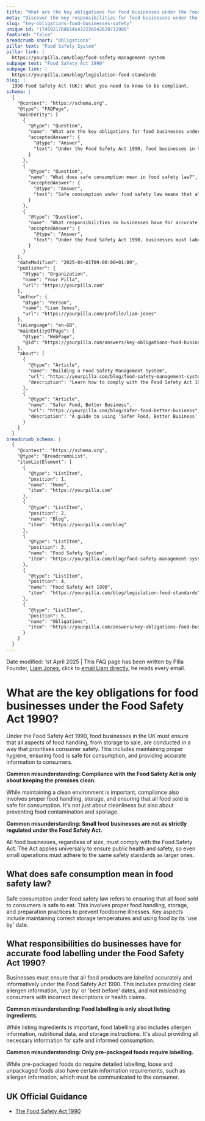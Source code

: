 ```yaml
---
title: "What are the key obligations for food businesses under the Food Safety Act 1990?"
meta: "Discover the key responsibilities for food businesses under the UK's Food Safety Act 1990, including safe food handling, accurate labelling, and hygiene."
slug: "key-obligations-food-businesses-safety"
unique id: "1745921768614x432236542620712900"
featured: "false"
breadcrumb short: "Obligations"
pillar text: "Food Safety System"
pillar link: |
  https://yourpilla.com/blog/food-safety-management-system
subpage text: "Food Safety Act 1990"
subpage link: |
  https://yourpilla.com/blog/legislation-food-standards
blog: |
  1990 Food Safety Act (UK): What you need to know to be compliant.
schema: |
  {
    "@context": "https://schema.org",
    "@type": "FAQPage",
    "mainEntity": [
      {
        "@type": "Question",
        "name": "What are the key obligations for food businesses under the Food Safety Act 1990?",
        "acceptedAnswer": {
          "@type": "Answer",
          "text": "Under the Food Safety Act 1990, food businesses in the UK are required to handle food from storage to sale in a manner that prioritises consumer safety. This includes maintaining proper hygiene, ensuring food is safe to consume, and providing accurate consumer information. The act's compliance extends beyond just cleanliness, addressing proper food handling and preventing food contamination and spoilage."
        }
      },
      {
        "@type": "Question",
        "name": "What does safe consumption mean in food safety law?",
        "acceptedAnswer": {
          "@type": "Answer",
          "text": "Safe consumption under food safety law means that all food sold must be safe to eat. This includes adhering to proper practices in food handling, storage, and preparation to prevent foodborne illnesses. Maintaining correct storage temperatures and using food within its 'use by' dates are essential practices."
        }
      },
      {
        "@type": "Question",
        "name": "What responsibilities do businesses have for accurate food labelling under the Food Safety Act 1990?",
        "acceptedAnswer": {
          "@type": "Answer",
          "text": "Under the Food Safety Act 1990, businesses must label all food products accurately and informatively. This includes providing allergen information, 'use by' or 'best before' dates, and ensuring that labels do not mislead consumers regarding product descriptions or health claims. Accurate labelling also encompasses providing nutritional data and storage instructions."
        }
      }
    ],
    "dateModified": "2025-04-01T09:00:00+01:00",
    "publisher": {
      "@type": "Organization",
      "name": "Your Pilla",
      "url": "https://yourpilla.com"
    },
    "author": {
      "@type": "Person",
      "name": "Liam Jones",
      "url": "https://yourpilla.com/profile/liam-jones"
    },
    "inLanguage": "en-GB",
    "mainEntityOfPage": {
      "@type": "WebPage",
      "@id": "https://yourpilla.com/answers/key-obligations-food-businesses-safety"
    },
    "about": [
      {
        "@type": "Article",
        "name": "Building a Food Safety Management System",
        "url": "https://yourpilla.com/blog/food-safety-management-system",
        "description": "Learn how to comply with the Food Safety Act 1990 by implementing a food safety management system based on HACCP principles."
      },
      {
        "@type": "Article",
        "name": "Safer Food, Better Business",
        "url": "https://yourpilla.com/blog/safer-food-better-business",
        "description": "A guide to using 'Safer Food, Better Business' to establish food safety protocols in compliance with the Food Safety Act."
      }
    ]
  }
breadcrumb_schema: |
  {
    "@context": "https://schema.org",
    "@type": "BreadcrumbList",
    "itemListElement": [
      {
        "@type": "ListItem",
        "position": 1,
        "name": "Home",
        "item": "https://yourpilla.com"
      },
      {
        "@type": "ListItem",
        "position": 2,
        "name": "Blog",
        "item": "https://yourpilla.com/blog"
      },
      {
        "@type": "ListItem",
        "position": 3,
        "name": "Food Safety System",
        "item": "https://yourpilla.com/blog/food-safety-management-system"
      },
      {
        "@type": "ListItem",
        "position": 4,
        "name": "Food Safety Act 1990",
        "item": "https://yourpilla.com/blog/legislation-food-standards"
      },
      {
        "@type": "ListItem",
        "position": 5,
        "name": "Obligations",
        "item": "https://yourpilla.com/answers/key-obligations-food-businesses-safety"
      }
    ]
  }
---
```


Date modified: 1st April 2025 | This FAQ page has been written by Pilla Founder, [Liam Jones](https://yourpilla.com/profile/liam-jones), click to [email Liam directly](https://mailto:liam@yourpilla.com), he reads every email.

# What are the key obligations for food businesses under the Food Safety Act 1990?

Under the Food Safety Act 1990, food businesses in the UK must ensure that all aspects of food handling, from storage to sale, are conducted in a way that prioritises consumer safety. This includes maintaining proper hygiene, ensuring food is safe for consumption, and providing accurate information to consumers.

**Common misunderstanding: Compliance with the Food Safety Act is only about keeping the premises clean.**

While maintaining a clean environment is important, compliance also involves proper food handling, storage, and ensuring that all food sold is safe for consumption. It's not just about cleanliness but also about preventing food contamination and spoilage.

**Common misunderstanding: Small food businesses are not as strictly regulated under the Food Safety Act.**

All food businesses, regardless of size, must comply with the Food Safety Act. The Act applies universally to ensure public health and safety, so even small operations must adhere to the same safety standards as larger ones.

## What does safe consumption mean in food safety law?

Safe consumption under food safety law refers to ensuring that all food sold to consumers is safe to eat. This involves proper food handling, storage, and preparation practices to prevent foodborne illnesses. Key aspects include maintaining correct storage temperatures and using food by its 'use by' date.

## What responsibilities do businesses have for accurate food labelling under the Food Safety Act 1990?

Businesses must ensure that all food products are labelled accurately and informatively under the Food Safety Act 1990. This includes providing clear allergen information, 'use by' or 'best before' dates, and not misleading consumers with incorrect descriptions or health claims.

**Common misunderstanding: Food labelling is only about listing ingredients.**

While listing ingredients is important, food labelling also includes allergen information, nutritional data, and storage instructions. It's about providing all necessary information for safe and informed consumption.

**Common misunderstanding: Only pre-packaged foods require labelling.**

While pre-packaged foods do require detailed labelling, loose and unpackaged foods also have certain information requirements, such as allergen information, which must be communicated to the consumer.

## UK Official Guidance

-   [The Food Safety Act 1990](https://www.legislation.gov.uk/ukpga/1990/16/contents)